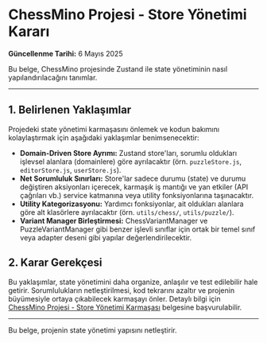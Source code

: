 # ChessMino Projesi - Store Yönetimi Kararı

**Güncellenme Tarihi:** 6 Mayıs 2025

Bu belge, ChessMino projesinde Zustand ile state yönetiminin nasıl yapılandırılacağını tanımlar.

---

## 1. Belirlenen Yaklaşımlar

Projedeki state yönetimi karmaşasını önlemek ve kodun bakımını kolaylaştırmak için aşağıdaki yaklaşımlar benimsenecektir:

*   **Domain-Driven Store Ayrımı:** Zustand store'ları, sorumlu oldukları işlevsel alanlara (domainlere) göre ayrılacaktır (örn. `puzzleStore.js`, `editorStore.js`, `userStore.js`).
*   **Net Sorumluluk Sınırları:** Store'lar sadece durumu (state) ve durumu değiştiren aksiyonları içerecek, karmaşık iş mantığı ve yan etkiler (API çağrıları vb.) service katmanına veya utility fonksiyonlarına taşınacaktır.
*   **Utility Kategorizasyonu:** Yardımcı fonksiyonlar, ait oldukları alanlara göre alt klasörlere ayrılacaktır (örn. `utils/chess/`, `utils/puzzle/`).
*   **Variant Manager Birleştirmesi:** ChessVariantManager ve PuzzleVariantManager gibi benzer işlevli sınıflar için ortak bir temel sınıf veya adapter deseni gibi yapılar değerlendirilecektir.

## 2. Karar Gerekçesi

Bu yaklaşımlar, state yönetimini daha organize, anlaşılır ve test edilebilir hale getirir. Sorumlulukların netleştirilmesi, kod tekrarını azaltır ve projenin büyümesiyle ortaya çıkabilecek karmaşayı önler. Detaylı bilgi için [ChessMino Projesi - Store Yönetimi Karmaşası](Store-Yonetimi-Karmasa.md) belgesine başvurulabilir.

---

Bu belge, projenin state yönetimi yapısını netleştirir.